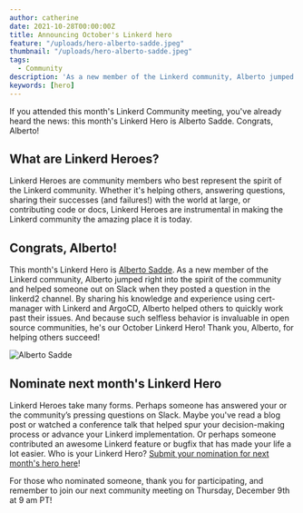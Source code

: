 ```yaml
---
author: catherine
date: 2021-10-28T00:00:00Z
title: Announcing October's Linkerd hero
feature: "/uploads/hero-alberto-sadde.jpeg" 
thumbnail: "/uploads/hero-alberto-sadde.jpeg" 
tags:
  - Community
description: 'As a new member of the Linkerd community, Alberto jumped right into the spirit of the community and helped someone out on Slack when they posted a question in the linkerd2 channel.'
keywords: [hero]
---
```


If you attended this month's Linkerd Community meeting, you've already heard
the news: this month's Linkerd Hero is Alberto Sadde. Congrats, Alberto!

## What are Linkerd Heroes?

Linkerd Heroes are community members who best represent the spirit of the
Linkerd community. Whether it's helping others, answering questions, sharing
their successes (and failures!) with the world at large, or contributing code
or docs, Linkerd Heroes are instrumental in making the Linkerd community the
amazing place it is today.

## Congrats, Alberto!

This month's Linkerd Hero is [Alberto Sadde](https://github.com/aesadde).
As a new member of the Linkerd community, Alberto jumped right into the
spirit of the community and helped someone out on Slack when they posted a
question in the linkerd2 channel. By sharing his knowledge and experience
using cert-manager with Linkerd and ArgoCD, Alberto helped others to quickly
work past their issues. And because such selfless behavior is invaluable in
open source communities, he's our October Linkerd Hero! Thank you, Alberto,
for helping others succeed!

![Alberto Sadde](/uploads/hero-alberto-sadde.jpeg)

## Nominate next month's Linkerd Hero

Linkerd Heroes take many forms. Perhaps someone has answered your or the
community’s pressing questions on Slack. Maybe you've read a blog post or
watched a conference talk that helped spur your decision-making process or
advance your Linkerd implementation. Or perhaps someone contributed an
awesome Linkerd feature or bugfix that has made your life a lot easier.
Who is your Linkerd Hero?
[Submit your nomination for next month's hero here](https://docs.google.com/forms/d/e/1FAIpQLSfNv--UnbbZSzW7J3SbREIMI-HaooyX9im8yLIGB7M_LKT_Fw/viewform?usp=sf_link)!

For those who nominated someone, thank you for participating, and remember
to join our next community meeting on Thursday, December 9th at 9 am PT!
